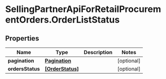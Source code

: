 # SellingPartnerApiForRetailProcurementOrders.OrderListStatus

## Properties
Name | Type | Description | Notes
------------ | ------------- | ------------- | -------------
**pagination** | [**Pagination**](Pagination.md) |  | [optional] 
**ordersStatus** | [**[OrderStatus]**](OrderStatus.md) |  | [optional] 


